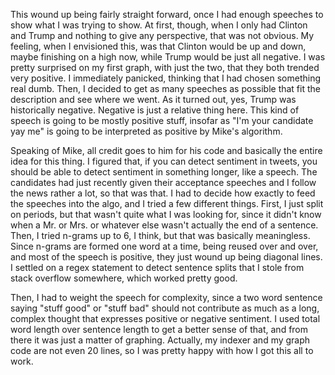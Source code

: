 This wound up being fairly straight forward, once I had enough speeches to show what I was trying to show. At first, though, when I only had Clinton and Trump and nothing to give any perspective, that was not obvious. My feeling, when I envisioned this, was that Clinton would be up and down, maybe finishing on a high now, while Trump would be just all negative. I was pretty surprised on my first graph, with just the two, that they both trended very positive. I immediately panicked, thinking that I had chosen something real dumb. Then, I decided to get as many speeches as possible that fit the description and see where we went. As it turned out, yes, Trump was historically negative. Negative is just a relative thing here. This kind of speech is going to be mostly positive stuff, insofar as "I'm your candidate yay me" is going to be interpreted as positive by Mike's algorithm.

Speaking of Mike, all credit goes to him for his code and basically the entire idea for this thing. I figured that, if you can detect sentiment in tweets, you should be able to detect sentiment in something longer, like a speech. The candidates had just recently given their acceptance speeches and I follow the news rather a lot, so that was that. I had to decide how exactly to feed the speeches into the algo, and I tried a few different things. First, I just split on periods, but that wasn't quite what I was looking for, since it didn't know when a Mr. or Mrs. or whatever else wasn't actually the end of a sentence. Then, I tried n-grams up to 6, I think, but that was basically meaningless. Since n-grams are formed one word at a time, being reused over and over, and most of the speech is positive, they just wound up being diagonal lines. I settled on a regex statement to detect sentence splits that I stole from stack overflow somewhere, which worked pretty good.

Then, I had to weight the speech for complexity, since a two word sentence saying "stuff good" or "stuff bad" should not contribute as much as a long, complex thought that expresses positive or negative sentiment. I used total word length over sentence length to get a better sense of that, and from there it was just a matter of graphing. Actually, my indexer and my graph code are not even 20 lines, so I was pretty happy with how I got this all to work. 
